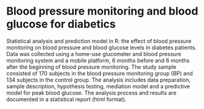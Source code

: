 # Blood pressure monitoring and blood glucose for diabetics
Statistical analysis and prediction model in R: the effect of blood pressure monitoring on blood pressure and blood glucose levels in diabetes patients. Data was collected using a home-use glucometer and blood pressure monitoring system and a mobile platform, 6 months before and 6 months after the beginning of blood pressure monitoring. The study sample consisted of 170 subjects in the blood pressure monitoring group (BP) and 134 subjects in the control group.
The analysis includes data preparation, sample description, hypothesis testing, mediation model and a predictive model for peak blood glucose.
The analysis process and results are documented in a statistical report (html format).


